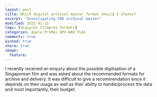 ```yaml
---
layout: post
title: Which digital archival master format should I choose?
excerpt: "Investigating THE archival master"
modified: 2021-01-21
tags: [digipres filmpres formats]
categories: Apple ProRes DPX WAV FLAC
comments: true
pinned: true
share: true
image:
  feature:
---
```


I recently received an enquiry about the possible digitisation of a Singaporean film and was asked about the recommended formats for archive and delivery. It was difficult to give a recommendation since it depends on their usage as well as their ability to handle/process the data and most importantly, their budget.
